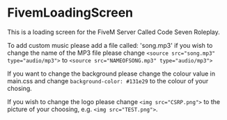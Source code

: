# FivemLoadingScreen
This is a loading screen for the FiveM Server Called Code Seven Roleplay.


To add custom music please add a file called: 'song.mp3' 
  if you wish to change the name of the MP3 file please change `<source src="song.mp3" type="audio/mp3">`
  to `<source src="NAMEOFSONG.mp3" type="audio/mp3">`

If you want to change the background please change the colour value in main.css
  and change `background-color: #131e29` to the colour of your chosing.

If you wish to change the logo please change `<img src="CSRP.png">` to the picture of your choosing, e.g.
  `<img src="TEST.png">`.
